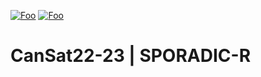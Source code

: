 [![Foo](https://img.shields.io/badge/Наш%20клуб-ТЫК-success.svg?style=flat-square)](https://sporadic.ru)
[![Foo](https://img.shields.io/badge/license-BSD-success)](https://sporadic.ru)

# CanSat22-23 | SPORADIC-R


